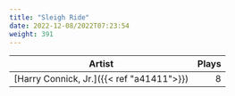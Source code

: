 ```yaml
---
title: "Sleigh Ride"
date: 2022-12-08/2022T07:23:54
weight: 391
---
```




 Artist | Plays 
----- | -----:
[Harry Connick, Jr.]({{< ref "a41411">}}) | 8
